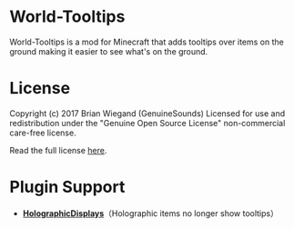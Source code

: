 World-Tooltips
========
World-Tooltips is a mod for Minecraft that adds tooltips over items on the ground making it easier to see what's on the ground.

License
=======
Copyright (c) 2017 Brian Wiegand (GenuineSounds)
Licensed for use and redistribution under the "Genuine Open Source License" non-commercial care-free license.

Read the full license [here](LICENSE.md).

Plugin Support
=======
+ **[HolographicDisplays](https://dev.bukkit.org/projects/holographic-displays)**（Holographic items no longer show tooltips）
